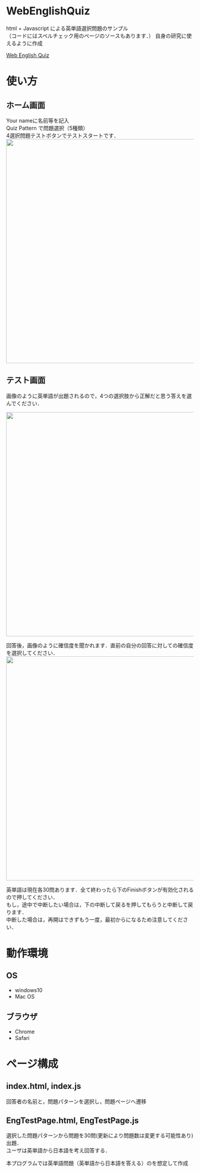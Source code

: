 # WebEnglishQuiz
html + Javascript による英単語選択問題のサンプル  
（コードにはスペルチェック用のページのソースもあります．）
自身の研究に使えるように作成  

[Web English Quiz](https://place-fa652.web.app/)
# 使い方
## ホーム画面
Your nameに名前等を記入  
Quiz Pattern で問題選択（5種類）  
4選択問題テストボタンでテストスタートです．  
<img width="600" src="https://user-images.githubusercontent.com/53263220/110059645-f813f500-7da7-11eb-9428-d083102479fd.png"/>
## テスト画面
画像のように英単語が出題されるので，4つの選択肢から正解だと思う答えを選んでください．  

<img width="600" src="https://user-images.githubusercontent.com/53263220/110059658-f9ddb880-7da7-11eb-93b4-f90e34fb6ede.png"/>

回答後，画像のように確信度を聞かれます．直前の自分の回答に対しての確信度を選択してください．  
<img width="600" src="https://user-images.githubusercontent.com/53263220/110059662-fc401280-7da7-11eb-8a85-9f3caa7ce28f.png"/>

英単語は現在各30問あります．全て終わったら下のFinishボタンが有効化されるので押してください．  
もし，途中で中断したい場合は，下の中断して戻るを押してもらうと中断して戻ります．  
中断した場合は，再開はできずもう一度，最初からになるため注意してください．

# 動作環境
## OS
- windows10
- Mac OS
## ブラウザ
- Chrome
- Safari
# ページ構成
## index.html, index.js
回答者の名前と，問題パターンを選択し，問題ページへ遷移

## EngTestPage.html, EngTestPage.js
選択した問題パターンから問題を30問(更新により問題数は変更する可能性あり)出題．  
ユーザは英単語から日本語を考え回答する．

本プログラムでは英単語問題（英単語から日本語を答える）のを想定して作成
